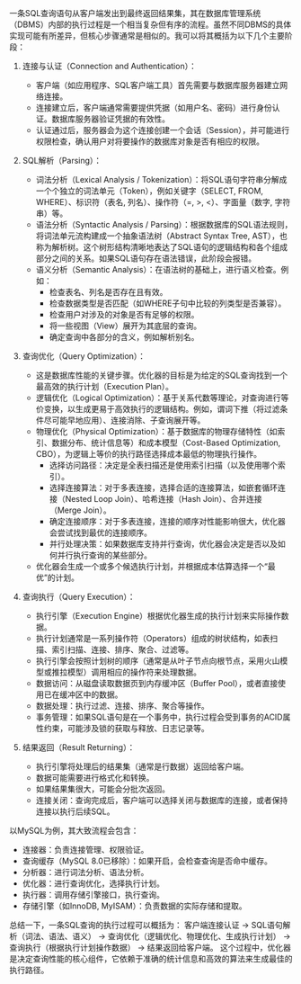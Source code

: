 
一条SQL查询语句从客户端发出到最终返回结果集，其在数据库管理系统（DBMS）内部的执行过程是一个相当复杂但有序的流程。虽然不同DBMS的具体实现可能有所差异，但核心步骤通常是相似的。我可以将其概括为以下几个主要阶段：

1.  连接与认证（Connection and Authentication）：
    *   客户端（如应用程序、SQL客户端工具）首先需要与数据库服务器建立网络连接。
    *   连接建立后，客户端通常需要提供凭据（如用户名、密码）进行身份认证。数据库服务器验证凭据的有效性。
    *   认证通过后，服务器会为这个连接创建一个会话（Session），并可能进行权限检查，确认用户对将要操作的数据库对象是否有相应的权限。

2.  SQL解析（Parsing）：
    *   词法分析（Lexical Analysis / Tokenization）：将SQL语句字符串分解成一个个独立的词法单元（Token），例如关键字（SELECT, FROM, WHERE）、标识符（表名, 列名）、操作符（=, >, <）、字面量（数字, 字符串）等。
    *   语法分析（Syntactic Analysis / Parsing）：根据数据库的SQL语法规则，将词法单元流构建成一个抽象语法树（Abstract Syntax Tree, AST），也称为解析树。这个树形结构清晰地表达了SQL语句的逻辑结构和各个组成部分之间的关系。如果SQL语句存在语法错误，此阶段会报错。
    *   语义分析（Semantic Analysis）：在语法树的基础上，进行语义检查。例如：
        *   检查表名、列名是否存在且有效。
        *   检查数据类型是否匹配（如WHERE子句中比较的列类型是否兼容）。
        *   检查用户对涉及的对象是否有足够的权限。
        *   将一些视图（View）展开为其底层的查询。
        *   确定查询中各部分的含义，例如解析别名。

3.  查询优化（Query Optimization）：
    *   这是数据库性能的关键步骤。优化器的目标是为给定的SQL查询找到一个最高效的执行计划（Execution Plan）。
    *   逻辑优化（Logical Optimization）：基于关系代数等理论，对查询进行等价变换，以生成更易于高效执行的逻辑结构。例如，谓词下推（将过滤条件尽可能早地应用）、连接消除、子查询展开等。
    *   物理优化（Physical Optimization）：基于数据库的物理存储特性（如索引、数据分布、统计信息等）和成本模型（Cost-Based Optimization, CBO），为逻辑上等价的执行路径选择成本最低的物理执行操作。
        *   选择访问路径：决定是全表扫描还是使用索引扫描（以及使用哪个索引）。
        *   选择连接算法：对于多表连接，选择合适的连接算法，如嵌套循环连接（Nested Loop Join）、哈希连接（Hash Join）、合并连接（Merge Join）。
        *   确定连接顺序：对于多表连接，连接的顺序对性能影响很大，优化器会尝试找到最优的连接顺序。
        *   并行处理决策：如果数据库支持并行查询，优化器会决定是否以及如何并行执行查询的某些部分。
    *   优化器会生成一个或多个候选执行计划，并根据成本估算选择一个“最优”的计划。

4.  查询执行（Query Execution）：
    *   执行引擎（Execution Engine）根据优化器生成的执行计划来实际操作数据。
    *   执行计划通常是一系列操作符（Operators）组成的树状结构，如表扫描、索引扫描、连接、排序、聚合、过滤等。
    *   执行引擎会按照计划树的顺序（通常是从叶子节点向根节点，采用火山模型或推拉模型）调用相应的操作符来处理数据。
    *   数据访问：从磁盘读取数据页到内存缓冲区（Buffer Pool），或者直接使用已在缓冲区中的数据。
    *   数据处理：执行过滤、连接、排序、聚合等操作。
    *   事务管理：如果SQL语句是在一个事务中，执行过程会受到事务的ACID属性约束，可能涉及锁的获取与释放、日志记录等。

5.  结果返回（Result Returning）：
    *   执行引擎将处理后的结果集（通常是行数据）返回给客户端。
    *   数据可能需要进行格式化和转换。
    *   如果结果集很大，可能会分批次返回。
    *   连接关闭：查询完成后，客户端可以选择关闭与数据库的连接，或者保持连接以执行后续SQL。

以MySQL为例，其大致流程会包含：
*   连接器：负责连接管理、权限验证。
*   查询缓存（MySQL 8.0已移除）：如果开启，会检查查询是否命中缓存。
*   分析器：进行词法分析、语法分析。
*   优化器：进行查询优化，选择执行计划。
*   执行器：调用存储引擎接口，执行查询。
*   存储引擎（如InnoDB, MyISAM）：负责数据的实际存储和提取。

总结一下，一条SQL查询的执行过程可以概括为：
客户端连接认证 -> SQL语句解析（词法、语法、语义） -> 查询优化（逻辑优化、物理优化、生成执行计划） -> 查询执行（根据执行计划操作数据） -> 结果返回给客户端。
这个过程中，优化器是决定查询性能的核心组件，它依赖于准确的统计信息和高效的算法来生成最佳的执行路径。

